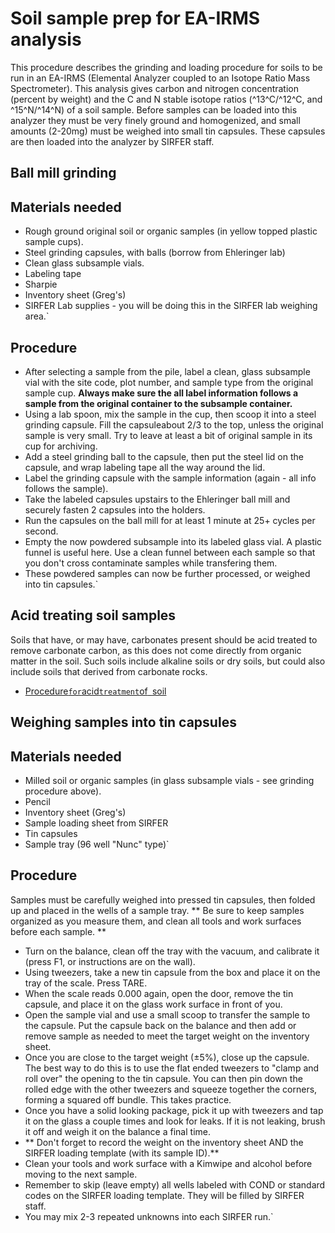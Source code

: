 # Soil sample prep for EA-IRMS analysis

This procedure describes the grinding and loading procedure for soils to
be run in an EA-IRMS (Elemental Analyzer coupled to an Isotope Ratio
Mass Spectrometer). This analysis gives carbon and nitrogen
concentration (percent by weight) and the C and N stable isotope ratios
(^13^C/^12^C, and ^15^N/^14^N) of a soil sample. Before samples can be
loaded into this analyzer they must be very finely ground and
homogenized, and small amounts (2-20mg) must be weighed into small tin
capsules. These capsules are then loaded into the analyzer by SIRFER
staff.

## Ball mill grinding

Materials needed
----------------

* Rough ground original soil or organic samples (in yellow topped plastic sample cups).
* Steel grinding capsules, with balls (borrow from Ehleringer lab)
* Clean glass subsample vials.
* Labeling tape
* Sharpie
* Inventory sheet (Greg's)
* SIRFER Lab supplies - you will be doing this in the SIRFER lab weighing area.`

Procedure
---------

- After selecting a sample from the pile, label a clean, glass subsample vial with the site code, plot number, and sample type from the original sample cup. **Always make sure the all label information follows a sample from the original container to the subsample container.**
- Using a lab spoon, mix the sample in the cup, then scoop it into a steel grinding capsule. Fill the capsuleabout 2/3 to the top, unless the original sample is very small. Try to leave at least a bit of original sample in its cup for archiving.
- Add a steel grinding ball to the capsule, then put the steel lid on the capsule, and wrap labeling tape all the way around the lid. 
- Label the grinding capsule with the sample information (again - all info follows the sample).
- Take the labeled capsules upstairs to the Ehleringer ball mill and securely fasten 2 capsules into the holders.
- Run the capsules on the ball mill for at least 1 minute at 25+ cycles per second.
- Empty the now powdered subsample into its labeled glass vial. A plastic funnel is useful here. Use a clean funnel between each sample so that you don't cross contaminate samples while transfering them.
- These powdered samples can now be further processed, or weighed into tin capsules.`

## Acid treating soil samples

Soils that have, or may have, carbonates present should be acid treated
to remove carbonate carbon, as this does not come directly from organic
matter in the soil. Such soils include alkaline soils or dry soils, but
could also include soils that derived from carbonate rocks.

* [Procedure`for`acid`treatment`of`
`soil](procedures:soilacidtreatment)

## Weighing samples into tin capsules

Materials needed
----------------

* Milled soil or organic samples (in glass subsample vials - see grinding procedure above).
* Pencil
* Inventory sheet (Greg's)
* Sample loading sheet from SIRFER
* Tin capsules
* Sample tray (96 well "Nunc" type)`

Procedure
---------

Samples must be carefully weighed into pressed tin capsules, then folded
up and placed in the wells of a sample tray. ** Be sure to keep
samples organized as you measure them, and clean all tools and work
surfaces before each sample. **

- Turn on the balance, clean off the tray with the vacuum, and calibrate it (press F1, or instructions are on the wall).
- Using tweezers, take a new tin capsule from the box and place it on the tray of the scale. Press TARE.
- When the scale reads 0.000 again, open the door, remove the tin capsule, and place it on the glass work surface in front of you.
- Open the sample vial and use a small scoop to transfer the sample to the capsule. Put the capsule back on the balance and then add or remove sample as needed to meet the target weight on the inventory sheet.
- Once you are close to the target weight (±5%), close up the capsule. The best way to do this is to use the flat ended tweezers to "clamp and roll over" the opening to the tin capsule. You can then pin down the rolled edge with the other tweezers and squeeze together the corners, forming a squared off bundle. This takes practice.
- Once you have a solid looking package, pick it up with tweezers and tap it on the glass a couple times and look for leaks. If it is not leaking, brush it off and weigh it on the balance a final time.
- ** Don't forget to record the weight on the inventory sheet AND the SIRFER loading template (with its sample ID).**
- Clean your tools and work surface with a Kimwipe and alcohol before moving to the next sample.
- Remember to skip (leave empty) all wells labeled with COND or standard codes on the SIRFER loading template. They will be filled by SIRFER staff.
- You may mix 2-3 repeated unknowns into each SIRFER run.`
